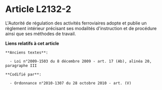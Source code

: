 # Article L2132-2

L'Autorité de régulation des activités ferroviaires adopte et publie un règlement intérieur précisant ses modalités
d'instruction et de procédure ainsi que ses méthodes de travail.

**Liens relatifs à cet article**

	**Anciens textes**:

	  - Loi n°2009-1503 du 8 décembre 2009 - art. 17 (Ab), alinéa 20, paragraphe III

	**Codifié par**:

	  - Ordonnance n°2010-1307 du 28 octobre 2010 - art. (V)
